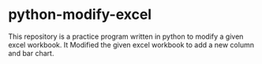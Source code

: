 # python-modify-excel

This repository is a practice program written in python to modify a given excel workbook.
It Modified the given excel workbook to add a new column and bar chart.

